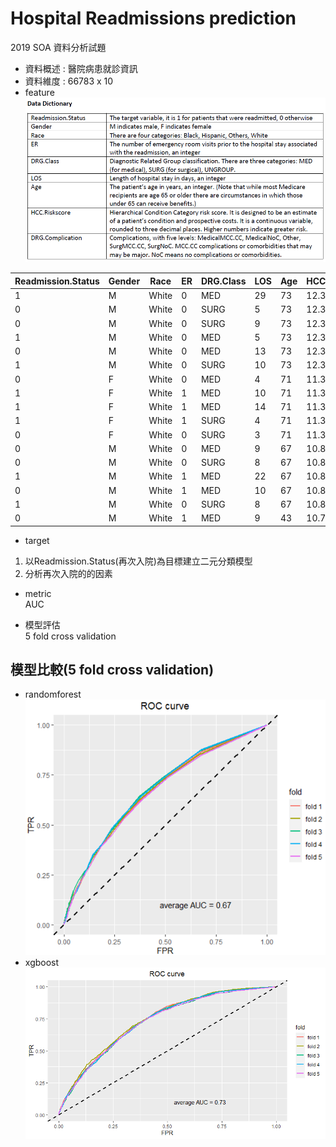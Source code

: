 # Hospital Readmissions prediction

2019 SOA 資料分析試題

* 資料概述 : 醫院病患就診資訊
* 資料維度 : 66783 x 10 
* feature<br>
  ![](feature.png)<br>

| Readmission.Status | Gender | Race  | ER | DRG.Class | LOS | Age | HCC.Riskscore | DRG.Complication |
|--------------------|--------|-------|----|-----------|-----|-----|---------------|------------------|
| 1                  | M      | White | 0  | MED       | 29  | 73  | 12.307        | Other            |
| 0                  | M      | White | 0  | SURG      | 5   | 73  | 12.307        | SurgNoC          |
| 0                  | M      | White | 0  | SURG      | 9   | 73  | 12.307        | SurgNoC          |
| 1                  | M      | White | 0  | MED       | 5   | 73  | 12.307        | MedicalNoC       |
| 0                  | M      | White | 0  | MED       | 13  | 73  | 12.307        | MedicalNoC       |
| 1                  | M      | White | 0  | SURG      | 10  | 73  | 12.307        | SurgMCC.CC       |
| 0                  | F      | White | 0  | MED       | 4   | 71  | 11.372        | MedicalNoC       |
| 1                  | F      | White | 1  | MED       | 10  | 71  | 11.372        | MedicalMCC.CC    |
| 1                  | F      | White | 1  | MED       | 14  | 71  | 11.372        | MedicalMCC.CC    |
| 1                  | F      | White | 1  | SURG      | 4   | 71  | 11.372        | SurgMCC.CC       |
| 0                  | F      | White | 0  | SURG      | 3   | 71  | 11.372        | SurgNoC          |
| 0                  | M      | White | 0  | MED       | 9   | 67  | 10.897        | MedicalMCC.CC    |
| 0                  | M      | White | 0  | SURG      | 8   | 67  | 10.897        | SurgMCC.CC       |
| 1                  | M      | White | 1  | MED       | 22  | 67  | 10.897        | MedicalNoC       |
| 0                  | M      | White | 1  | MED       | 10  | 67  | 10.897        | Other            |
| 1                  | M      | White | 0  | SURG      | 8   | 67  | 10.897        | SurgMCC.CC       |
| 0                  | M      | White | 1  | MED       | 9   | 43  | 10.764        | MedicalNoC       |
 
 
 * target<br>
1. 以Readmission.Status(再次入院)為目標建立二元分類模型<br>
2. 分析再次入院的的因素

* metric<br>
AUC

* 模型評估<br>
5 fold cross validation

## 模型比較(5 fold cross validation)


* randomforest
![](rf.png)
* xgboost
![](xgb.png)








